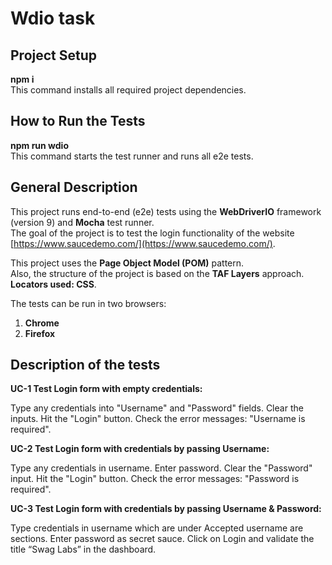 # Wdio task
## Project Setup  
**npm i**  
This command installs all required project dependencies.

## How to Run the Tests  
**npm run wdio**  
This command starts the test runner and runs all e2e tests.

## General Description  
This project runs end-to-end (e2e) tests using the **WebDriverIO** framework (version 9) and **Mocha** test runner.  
The goal of the project is to test the login functionality of the website [https://www.saucedemo.com/](https://www.saucedemo.com/).  

This project uses the **Page Object Model (POM)** pattern.  
Also, the structure of the project is based on the **TAF Layers** approach.
**Locators used: CSS**.

The tests can be run in two browsers:
1. **Chrome** 
2. **Firefox**  

## Description of the tests
**UC-1 Test Login form with empty credentials:**

Type any credentials into "Username" and "Password" fields.
Clear the inputs.
Hit the "Login" button.
Check the error messages: "Username is required".

**UC-2 Test Login form with credentials by passing Username:**

Type any credentials in username.
Enter password.
Clear the "Password" input.
Hit the "Login" button.
Check the error messages: "Password is required".

**UC-3 Test Login form with credentials by passing Username & Password:**

Type credentials in username which are under Accepted username are sections.
Enter password as secret sauce.
Click on Login and validate the title “Swag Labs” in the dashboard.